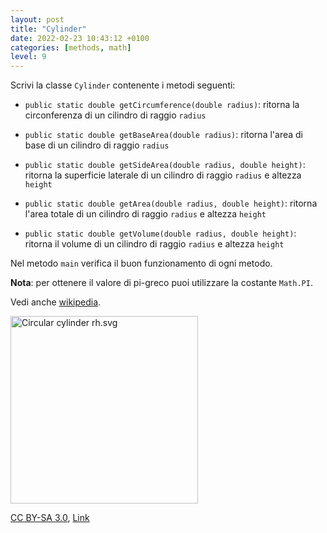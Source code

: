 ```yaml
---
layout: post
title: "Cylinder"
date: 2022-02-23 10:43:12 +0100
categories: [methods, math]
level: 9
---
```



Scrivi la classe `Cylinder` contenente i metodi seguenti:


- `public static double getCircumference(double radius)`: ritorna la circonferenza di un cilindro di raggio `radius`

- `public static double getBaseArea(double radius)`: ritorna l'area di base di un cilindro di raggio `radius`

- `public static double getSideArea(double radius, double height)`: ritorna la superficie laterale di un cilindro di raggio `radius` e altezza `height`

- `public static double getArea(double radius, double height)`: ritorna l'area totale di un cilindro di raggio `radius` e altezza `height`

- `public static double getVolume(double radius, double height)`: ritorna il volume di un cilindro di raggio `radius` e altezza `height`

Nel metodo `main` verifica il buon  funzionamento di ogni metodo.

**Nota**: per ottenere il valore di pi-greco puoi utilizzare la costante `Math.PI`. 

Vedi anche [wikipedia](https://en.wikipedia.org/wiki/Cylinder).

<img src="https://upload.wikimedia.org/wikipedia/commons/thumb/3/36/Circular_cylinder_rh.svg/1200px-Circular_cylinder_rh.svg.png" alt="Circular cylinder rh.svg" width="300">

<a href="https://creativecommons.org/licenses/by-sa/3.0" title="Creative Commons Attribution-Share Alike 3.0">CC BY-SA 3.0</a>, <a href="https://commons.wikimedia.org/w/index.php?curid=18796293">Link</a>
